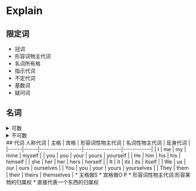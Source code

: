 # Explain
## 限定词
* 冠词
* 形容词物主代词
* 名词所有格
* 指示代词
* 不定代词
* 基数词
* 疑问词
## 名词
<details>
  <summary>可数</summary>
  
  单数
  - 子选项 1.1
  - 子选项 1.2
  
  复数
  - 规则
  - 不规则
</details>
<details>
  <summary>不可数</summary>
  
  直接用
  量化
  可数化
</details>
## 代词
人称代词
| 主格 | 宾格 | 形容词性物主代词 | 名词性物主代词 | 反身代词   |
|------|------|------------------|----------------|------------|
| I    | me   | my               | mine           | myself     |
| you  | you  | your             | yours          | yourself   |
| He   | him  | his              | his            | himself    |
| she  | her  | her              | hers           | herself    |
| It   | it   | its              | its            | itself     |
| We   | us   | our              | ours           | ourselves  |
| You  | you  | your             | yours          | yourselves |
| They | them | their            | theirs         | themselves |
* 主格做S
* 宾格做O P
* 形容词性物主代词:形容某物的归属权
* 直接代表一个东西的归属权
